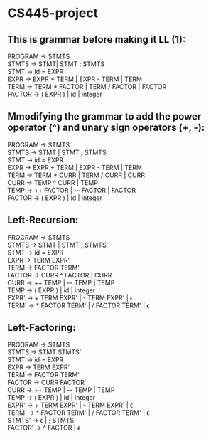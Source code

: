 # CS445-project

## This is grammar before making it LL (1):

 
PROGRAM → STMTS <br>
STMTS → STMT| STMT ; STMTS <br>
STMT → id = EXPR <br>
EXPR → EXPR + TERM | EXPR - TERM | TERM <br>
TERM → TERM * FACTOR | TERM / FACTOR | FACTOR <br>
FACTOR → ( EXPR ) | id | integer


## Mmodifying the grammar to add the power operator (^) and unary sign operators (+, -):

PROGRAM -> STMTS <br>
STMTS -> STMT | STMT ; STMTS <br>
STMT -> id = EXPR <br>
EXPR -> EXPR + TERM | EXPR - TERM | TERM <br>
TERM -> TERM * CURR | TERM / CURR | CURR <br>
CURR -> TEMP ^ CURR | TEMP <br>
TEMP -> ++ FACTOR | -- FACTOR | FACTOR <br>
FACTOR -> ( EXPR ) | id | integer <br>

## Left-Recursion:

PROGRAM -> STMTS <br>
STMTS -> STMT | STMT ; STMTS <br>
STMT -> id = EXPR <br>
EXPR -> TERM EXPR' <br>
TERM -> FACTOR TERM' <br>
FACTOR -> CURR ^ FACTOR | CURR <br>
CURR -> ++ TEMP | -- TEMP | TEMP <br>
TEMP -> ( EXPR ) | id | integer <br>
EXPR' -> + TERM EXPR' | - TERM EXPR' | ϵ <br>
TERM' -> * FACTOR TERM' | / FACTOR TERM' | ϵ <br>

## Left-Factoring:

PROGRAM -> STMTS <br>
STMTS -> STMT STMTS' <br>
STMT -> id = EXPR <br>
EXPR -> TERM EXPR' <br>
TERM -> FACTOR TERM' <br>
FACTOR -> CURR FACTOR' <br>
CURR -> ++ TEMP | -- TEMP | TEMP <br>
TEMP -> ( EXPR ) | id | integer <br>
EXPR' -> + TERM EXPR' | - TERM EXPR' | ϵ <br>
TERM' -> * FACTOR TERM' | / FACTOR TERM' | ϵ <br>
STMTS' -> ϵ | ; STMTS <br>
FACTOR' -> ^ FACTOR | ϵ <br>
